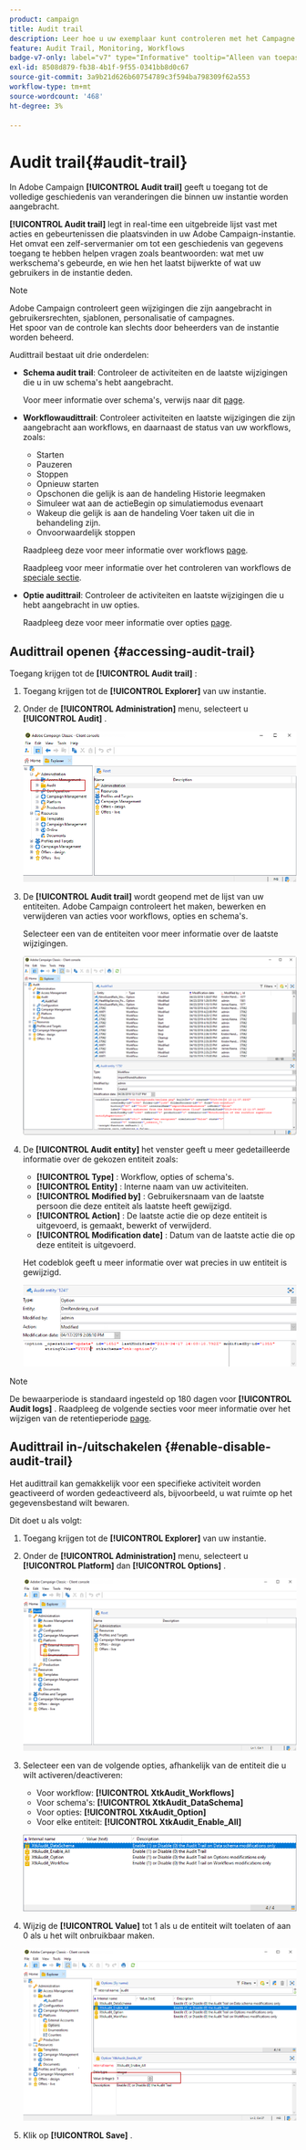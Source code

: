 ```yaml
---
product: campaign
title: Audit trail
description: Leer hoe u uw exemplaar kunt controleren met het Campagne Audit Trail
feature: Audit Trail, Monitoring, Workflows
badge-v7-only: label="v7" type="Informative" tooltip="Alleen van toepassing op Campaign Classic v7"
exl-id: 8508d879-fb38-4b1f-9f55-0341bb8d0c67
source-git-commit: 3a9b21d626b60754789c3f594ba798309f62a553
workflow-type: tm+mt
source-wordcount: '468'
ht-degree: 3%

---
```


# Audit trail{#audit-trail}



In Adobe Campaign **[!UICONTROL Audit trail]** geeft u toegang tot de volledige geschiedenis van veranderingen die binnen uw instantie worden aangebracht.

**[!UICONTROL Audit trail]** legt in real-time een uitgebreide lijst vast met acties en gebeurtenissen die plaatsvinden in uw Adobe Campaign-instantie. Het omvat een zelf-servermanier om tot een geschiedenis van gegevens toegang te hebben helpen vragen zoals beantwoorden: wat met uw werkschema&#39;s gebeurde, en wie hen het laatst bijwerkte of wat uw gebruikers in de instantie deden.

>[!NOTE]
>
>Adobe Campaign controleert geen wijzigingen die zijn aangebracht in gebruikersrechten, sjablonen, personalisatie of campagnes.\
>Het spoor van de controle kan slechts door beheerders van de instantie worden beheerd.

Audittrail bestaat uit drie onderdelen:

* **Schema audit trail**: Controleer de activiteiten en de laatste wijzigingen die u in uw schema&#39;s hebt aangebracht.

  Voor meer informatie over schema&#39;s, verwijs naar dit [page](../../configuration/using/data-schemas.md).

* **Workflowaudittrail**: Controleer activiteiten en laatste wijzigingen die zijn aangebracht aan workflows, en daarnaast de status van uw workflows, zoals:

   * Starten
   * Pauzeren
   * Stoppen
   * Opnieuw starten
   * Opschonen die gelijk is aan de handeling Historie leegmaken
   * Simuleer wat aan de actieBegin op simulatiemodus evenaart
   * Wakeup die gelijk is aan de handeling Voer taken uit die in behandeling zijn.
   * Onvoorwaardelijk stoppen

  Raadpleeg deze voor meer informatie over workflows [page](../../workflow/using/about-workflows.md).

  Raadpleeg voor meer informatie over het controleren van workflows de [speciale sectie](../../workflow/using/monitoring-workflow-execution.md).

* **Optie audittrail**: Controleer de activiteiten en laatste wijzigingen die u hebt aangebracht in uw opties.

  Raadpleeg deze voor meer informatie over opties [page](../../installation/using/configuring-campaign-options.md).

## Audittrail openen {#accessing-audit-trail}

Toegang krijgen tot de **[!UICONTROL Audit trail]** :

1. Toegang krijgen tot de **[!UICONTROL Explorer]** van uw instantie.
1. Onder de **[!UICONTROL Administration]** menu, selecteert u **[!UICONTROL Audit]** .

   ![](assets/audit_trail_1.png)

1. De **[!UICONTROL Audit trail]** wordt geopend met de lijst van uw entiteiten. Adobe Campaign controleert het maken, bewerken en verwijderen van acties voor workflows, opties en schema&#39;s.

   Selecteer een van de entiteiten voor meer informatie over de laatste wijzigingen.

   ![](assets/audit_trail_2.png)

1. De **[!UICONTROL Audit entity]** het venster geeft u meer gedetailleerde informatie over de gekozen entiteit zoals:

   * **[!UICONTROL Type]** : Workflow, opties of schema&#39;s.
   * **[!UICONTROL Entity]** : Interne naam van uw activiteiten.
   * **[!UICONTROL Modified by]** : Gebruikersnaam van de laatste persoon die deze entiteit als laatste heeft gewijzigd.
   * **[!UICONTROL Action]** : De laatste actie die op deze entiteit is uitgevoerd, is gemaakt, bewerkt of verwijderd.
   * **[!UICONTROL Modification date]** : Datum van de laatste actie die op deze entiteit is uitgevoerd.

   Het codeblok geeft u meer informatie over wat precies in uw entiteit is gewijzigd.

   ![](assets/audit_trail_3.png)

>[!NOTE]
>
>De bewaarperiode is standaard ingesteld op 180 dagen voor **[!UICONTROL Audit logs]** . Raadpleeg de volgende secties voor meer informatie over het wijzigen van de retentieperiode [page](../../production/using/database-cleanup-workflow.md#deployment-wizard).

## Audittrail in-/uitschakelen {#enable-disable-audit-trail}

Het audittrail kan gemakkelijk voor een specifieke activiteit worden geactiveerd of worden gedeactiveerd als, bijvoorbeeld, u wat ruimte op het gegevensbestand wilt bewaren.

Dit doet u als volgt:

1. Toegang krijgen tot de **[!UICONTROL Explorer]** van uw instantie.
1. Onder de **[!UICONTROL Administration]** menu, selecteert u **[!UICONTROL Platform]** dan **[!UICONTROL Options]** .

   ![](assets/audit_trail_4.png)

1. Selecteer een van de volgende opties, afhankelijk van de entiteit die u wilt activeren/deactiveren:

   * Voor workflow: **[!UICONTROL XtkAudit_Workflows]**
   * Voor schema&#39;s: **[!UICONTROL XtkAudit_DataSchema]**
   * Voor opties: **[!UICONTROL XtkAudit_Option]**
   * Voor elke entiteit: **[!UICONTROL XtkAudit_Enable_All]**

   ![](assets/audit_trail_5.png)

1. Wijzig de **[!UICONTROL Value]** tot 1 als u de entiteit wilt toelaten of aan 0 als u het wilt onbruikbaar maken.

   ![](assets/audit_trail_6.png)

1. Klik op **[!UICONTROL Save]** .
